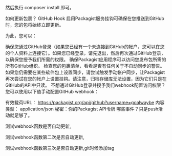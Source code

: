 然后执行  composer install 即可。


如何更新包裹？
GitHub Hook
启用Packagist服务挂钩可确保在您推送到GitHub时，您的包将始终立即更新。

为此，您可以：

确保您通过GitHub登录（如果您已经有一个未连接到GitHub的帐户，您可以在您的个人资料上连接它）。如果您已经登录，请先退出，然后再次通过GitHub登录，以确保您授予我们所需的权限。
确保Packagist应用程序可以访问您发布包所需的所有GitHub组织。
检查您的包裹清单，看看是否有任何关于不自动同步的警告。
如果您仍需要在某些软件包上设置同步，请尝试触发手动帐户同步，让Packagist再次尝试在您的帐户上设置挂钩。请注意，归档存储库无法设置，因为它们只是在GitHub的API中只读。
不想通过GitHub登录并授予我们webhook配置访问权限？
您可以使用以下值手动配置GitHub webhook：

有效载荷URL： https://packagist.org/api/github?username=goalwaybe
内容类型： application/json
秘密：你的Packagist API令牌
哪些事件？只是push活动就足够了。



测试webhook函数是否自动更新,

测试webhook函数第二次是否自动更新,

测试webhook函数第三次是否自动更新,git时候添加tag
